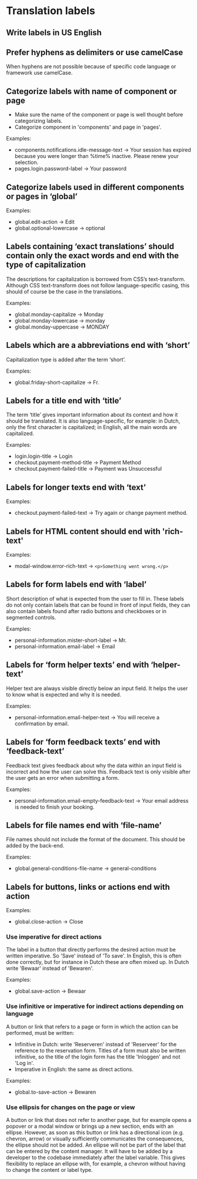 # Translation labels

## Write labels in US English

## Prefer hyphens as delimiters or use camelCase

When hyphens are not possible because of specific code language or framework use camelCase.

## Categorize labels with name of component or page

- Make sure the name of the component or page is well thought before categorizing labels.
- Categorize component in 'components' and page in 'pages'.

Examples:

- components.notifications.idle-message-text -> Your session has expired because you were longer than %time% inactive. Please renew your selection.
- pages.login.password-label -> Your password

## Categorize labels used in different components or pages in ‘global’

Examples:

- global.edit-action -> Edit
- global.optional-lowercase -> optional

## Labels containing ‘exact translations’ should contain only the exact words and end with the type of capitalization

The descriptions for capitalization is borrowed from CSS’s text-transform. Although CSS text-transform does not follow language-specific casing, this should of course be the case in the translations.

Examples:

- global.monday-capitalize -> Monday
- global.monday-lowercase -> monday
- global.monday-uppercase -> MONDAY

## Labels which are a abbreviations end with ‘short’

Capitalization type is added after the term ‘short’.

Examples:

- global.friday-short-capitalize -> Fr.

## Labels for a title end with ‘title’

The term ‘title’ gives important information about its context and how it should be translated. It is also language-specific, for example: in Dutch, only the first character is capitalized; in English, all the main words are capitalized.

Examples:

- login.login-title -> Login
- checkout.payment-method-title -> Payment Method
- checkout.payment-failed-title -> Payment was Unsuccessful

## Labels for longer texts end with ‘text’

Examples:

- checkout.payment-failed-text -> Try again or change payment method.

## Labels for HTML content should end with 'rich-text'

Examples:

- modal-window.error-rich-text -> `<p>Something went wrong.</p>`

## Labels for form labels end with ‘label’

Short description of what is expected from the user to fill in. These labels do not only contain labels that can be found in front of input fields, they can also contain labels found after radio buttons and checkboxes or in segmented controls.

Examples:

- personal-information.mister-short-label -> Mr.
- personal-information.email-label -> Email

## Labels for ‘form helper texts’ end with ‘helper-text’

Helper text are always visible directly below an input field. It helps the user to know what is expected and why it is needed.

Examples:

- personal-information.email-helper-text -> You will receive a confirmation by email.

## Labels for ‘form feedback texts’ end with ‘feedback-text’

Feedback text gives feedback about why the data within an input field is incorrect and how the user can solve this. Feedback text is only visible after the user gets an error when submitting a form.

Examples:

- personal-information.email-empty-feedback-text -> Your email address is needed to finish your booking.

## Labels for file names end with ‘file-name’

File names should not include the format of the document. This should be added by the back-end.

Examples:
- global.general-conditions-file-name -> general-conditions

## Labels for buttons, links or actions end with action

Examples:
- global.close-action -> Close

### Use imperative for direct actions
The label in a button that directly performs the desired action must be written imperative. So 'Save' instead of 'To save'. In English, this is often done correctly, but for instance in Dutch these are often mixed up. In Dutch write 'Bewaar' instead of 'Bewaren'.

Examples:
- global.save-action -> Bewaar

### Use infinitive or imperative for indirect actions depending on language
A button or link that refers to a page or form in which the action can be performed, must be written:
- Infinitive in Dutch: write 'Reserveren' instead of 'Reserveer' for the reference to the reservation form. Titles of a form must also be written infinitive, so the title of the login form has the title 'Inloggen' and not 'Log in'.
- Imperative in English: the same as direct actions.

Examples:
- global.to-save-action -> Bewaren

### Use ellipsis for changes on the page or view
A button or link that does not refer to another page, but for example opens a popover or a modal window or brings up a new section, ends with an ellipse. However, as soon as this button or link has a directional icon (e.g. chevron, arrow) or visually sufficiently communicates the consequences, the ellipse should not be added. An ellipse will not be part of the label that can be entered by the content manager. It will have to be added by a developer to the codebase immediately after the label variable. This gives flexibility to replace an ellipse with, for example, a chevron without having to change the content or label type.
